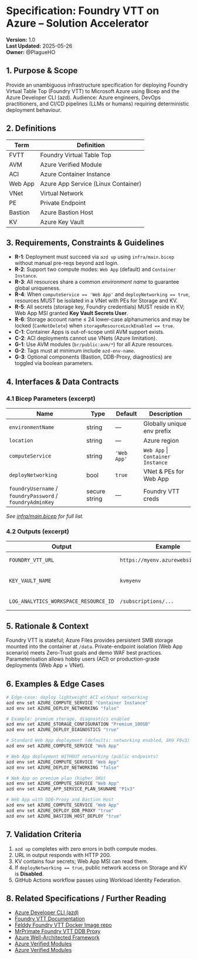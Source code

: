 # Specification: Foundry VTT on Azure – Solution Accelerator

**Version:** 1.0  
**Last Updated:** 2025-05-26  
**Owner:** @PlagueHO

## 1. Purpose & Scope

Provide an unambiguous infrastructure specification for deploying Foundry Virtual Table Top (Foundry VTT) to Microsoft Azure using Bicep and the Azure Developer CLI (azd).
Audience: Azure engineers, DevOps practitioners, and CI/CD pipelines (LLMs or humans) requiring deterministic deployment behaviour.

## 2. Definitions

| Term | Definition |
|------|------------|
| FVTT | Foundry Virtual Table Top |
| AVM | Azure Verified Module |
| ACI | Azure Container Instance |
| Web App | Azure App Service (Linux Container) |
| VNet | Virtual Network |
| PE | Private Endpoint |
| Bastion | Azure Bastion Host |
| KV | Azure Key Vault |

## 3. Requirements, Constraints & Guidelines

- **R-1**: Deployment must succeed via `azd up` using `infra/main.bicep` without manual pre-reqs beyond azd login.  
- **R-2**: Support two compute modes: `Web App` (default) and `Container Instance`.  
- **R-3**: All resources share a common *environment name* to guarantee global uniqueness.  
- **R-4**: When `computeService == 'Web App'` and `deployNetworking == true`, resources MUST be isolated in a VNet with PEs for Storage and KV.  
- **R-5**: All secrets (storage key, Foundry credentials) MUST reside in KV; Web App MSI granted **Key Vault Secrets User**.  
- **R-6**: Storage account name ≤ 24 lower-case alphanumerics and may be locked (`CanNotDelete`) when `storageResourceLockEnabled == true`.  
- **C-1**: Container Apps is out-of-scope until AVM support exists.  
- **C-2**: ACI deployments cannot use VNets (Azure limitation).  
- **G-1**: Use AVM modules (`br/public:avm/*`) for all Azure resources.  
- **G-2**: Tags must at minimum include `azd-env-name`.  
- **G-3**: Optional components (Bastion, DDB-Proxy, diagnostics) are toggled via boolean parameters.

## 4. Interfaces & Data Contracts

### 4.1 Bicep Parameters (excerpt)

| Name | Type | Default | Description |
|------|------|---------|-------------|
| `environmentName` | string | — | Globally unique env prefix |
| `location` | string | — | Azure region |
| `computeService` | string | `'Web App'` | `Web App` \| `Container Instance` |
| `deployNetworking` | bool | `true` | VNet & PEs for Web App |
| `foundryUsername` / `foundryPassword` / `foundryAdminKey` | secure string | — | Foundry VTT creds |

*See [infra/main.bicep](../infra/main.bicep) for full list.*

### 4.2 Outputs (excerpt)

| Output | Example | Purpose |
|--------|---------|---------|
| `FOUNDRY_VTT_URL` | `https://myenv.azurewebsites.net/` | Entry URL for users |
| `KEY_VAULT_NAME` | `kvmyenv` | Reference for pipelines |
| `LOG_ANALYTICS_WORKSPACE_RESOURCE_ID` | `/subscriptions/...` | Diagnostics target |

## 5. Rationale & Context

Foundry VTT is stateful; Azure Files provides persistent SMB storage mounted into the container at `/data`.
Private-endpoint isolation (Web App scenario) meets Zero-Trust goals and demo WAF best practices.
Parameterisation allows hobby users (ACI) or production-grade deployments (Web App + VNet).

## 6. Examples & Edge Cases

```sh
# Edge-case: deploy lightweight ACI without networking
azd env set AZURE_COMPUTE_SERVICE "Container Instance"
azd env set AZURE_DEPLOY_NETWORKING "false"
```

```sh
# Example: premium storage, diagnostics enabled
azd env set AZURE_STORAGE_CONFIGURATION "Premium_100GB"
azd env set AZURE_DEPLOY_DIAGNOSTICS "true"
```

```sh
# Standard Web App deployment (defaults: networking enabled, SKU P0v3)
azd env set AZURE_COMPUTE_SERVICE "Web App"
```

```sh
# Web App deployment WITHOUT networking (public endpoints)
azd env set AZURE_COMPUTE_SERVICE "Web App"
azd env set AZURE_DEPLOY_NETWORKING "false"
```

```sh
# Web App on premium plan (higher SKU)
azd env set AZURE_COMPUTE_SERVICE "Web App"
azd env set AZURE_APP_SERVICE_PLAN_SKUNAME "P1v3"
```

```sh
# Web App with DDB-Proxy and Bastion Host
azd env set AZURE_COMPUTE_SERVICE "Web App"
azd env set AZURE_DEPLOY_DDB_PROXY "true"
azd env set AZURE_BASTION_HOST_DEPLOY "true"
```

## 7. Validation Criteria

1. `azd up` completes with zero errors in both compute modes.  
1. URL in output responds with HTTP 200.  
1. KV contains four secrets; Web App MSI can read them.  
1. If `deployNetworking == true`, public network access on Storage and KV is **Disabled**.  
1. GitHub Actions workflow passes using Workload Identity Federation.

## 8. Related Specifications / Further Reading

- [Azure Developer CLI (azd)](https://aka.ms/azd)
- [Foundry VTT Documentation](https://foundryvtt.com)
- [Felddy Foundry VTT Docker Image repo](https://github.com/felddy/foundryvtt-docker)
- [MrPrimate Foundry VTT DDB Proxy](https://github.com/MrPrimate/ddb-proxy)
- [Azure Well-Architected Framework](https://learn.microsoft.com/en-us/azure/well-architected/)
- [Azure Verified Modules](https://aka.ms/avm)
- [Azure Verified Modules](https://aka.ms/avm)
